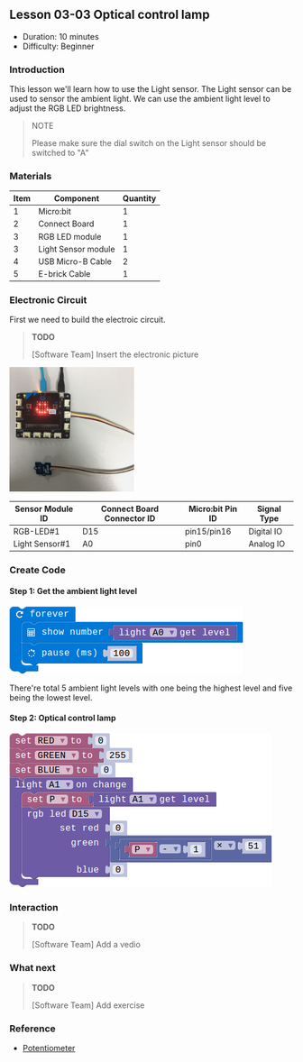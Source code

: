 ## Lesson 03-03 Optical control lamp

- Duration: 10 minutes
- Difficulty: Beginner

### Introduction

This lesson we'll learn how to use the Light sensor. The Light sensor can be used to sensor the ambient light. We can use the ambient light level to adjust the RGB LED brightness.



> NOTE
>
> Please make sure the dial switch on the Light sensor should be switched to "A"

### Materials

| Item | Component           | Quantity |
| ---- | ------------------- | -------- |
| 1    | Micro:bit           | 1        |
| 2    | Connect Board       | 1        |
| 3    | RGB LED module      | 1        |
| 3    | Light Sensor module | 1        |
| 4    | USB Micro-B Cable   | 2        |
| 5    | E-brick Cable       | 1        |

### Electronic Circuit

First we need to build the electroic circuit.

> **TODO**
>
> [Software Team] Insert the electronic picture

![dfsd](./_image/lesson-03-01/electronic_circuit.png)

| Sensor Module ID | Connect Board Connector ID | Micro:bit Pin ID | Signal Type |
| ---------------- | -------------------------- | ---------------- | ----------- |
| RGB-LED#1        | D15                        | pin15/pin16      | Digital IO  |
| Light Sensor#1   | A0                         | pin0             | Analog IO   |

### Create Code

#### Step 1: Get the ambient light level

 ![dfsd](./_image/lesson-03-03/get-light-level.png)

There're total 5 ambient light levels with one being the highest level and five being the lowest level.

#### Step 2: Optical control lamp

 ![dfsd](./_image/lesson-03-03/on-light-change.png)

### Interaction

> **TODO**
>
> [Software Team] Add a vedio

### What next

> **TODO**
>
> [Software Team] Add exercise

### Reference

- [Potentiometer](https://en.wikipedia.org/wiki/Potentiometer)
